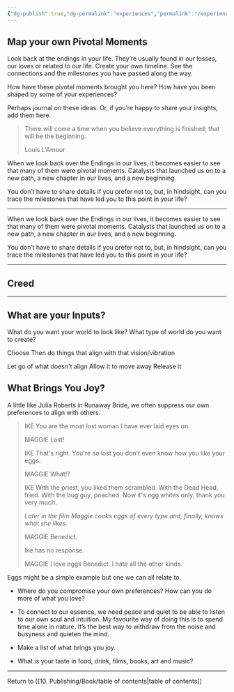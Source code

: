 ```yaml
---
{"dg-publish":true,"dg-permalink":"experiences","permalink":"/experiences/","dgPassFrontmatter":true}
---
```



## Map your own Pivotal Moments

Look back at the endings in your life. They’re usually found in our losses, our loves or related to our life. Create your own timeline. See the connections and the milestones you have passed along the way.

How have these pivotal moments brought you here? How have you been shaped by some of your experiences?

Perhaps journal on these ideas. Or, if you’re happy to share your insights, add them here.

> There will come a time when you believe everything is finished; that will be the beginning.
> 
> Louis L'Amour

When we look back over the Endings in our lives, it becomes easier to see that many of them were pivotal moments. Catalysts that launched us on to a new path, a new chapter in our lives, and a new beginning.

You don’t have to share details if you prefer not to, but, in hindsight, can you trace the milestones that have led you to this point in your life?

---

When we look back over the Endings in our lives, it becomes easier to see that many of them were pivotal moments. Catalysts that launched us on to a new path, a new chapter in our lives, and a new beginning.

You don’t have to share details if you prefer not to, but, in hindsight, can you trace the milestones that have led you to this point in your life?

---

## Creed

---

## What are your Inputs?

What do you want your world to look like?
What type of world do you want to create?

Choose
Then do things that align with that vision/vibration

Let go of what doesn't align
Allow it to move away
Release it

## What Brings You Joy?

A little like Julia Roberts in Runaway Bride, we often suppress our own preferences to align with others.

> IKE You are the most lost woman I have ever laid eyes on.
> 
> MAGGIE Lost!
> 
> IKE That's right. You're so lost you don't even know how you like your eggs.
> 
> MAGGIE What!?
> 
> IKE With the priest, you liked them scrambled. With the Dead Head, fried. With the bug guy, poached. Now it's egg whites only, thank you very much.
> 
> _Later in the film Maggie cooks eggs of every type and, finally, knows what she likes._
> 
> MAGGIE Benedict.
> 
> Ike has no response.
> 
> MAGGIE I love eggs Benedict. I hate all the other kinds.

Eggs might be a simple example but one we can all relate to.

-   Where do you compromise your own preferences? How can you do more of what you love?
    
-   To connect to our essence, we need peace and quiet to be able to listen to our own soul and intuition. My favourite way of doing this is to spend time alone in nature. It’s the best way to withdraw from the noise and busyness and quieten the mind.
    
-   Make a list of what brings you joy.
    
-   What is your taste in food, drink, films, books, art and music?

---

Return to [[10. Publishing/Book/table of contents\|table of contents]]